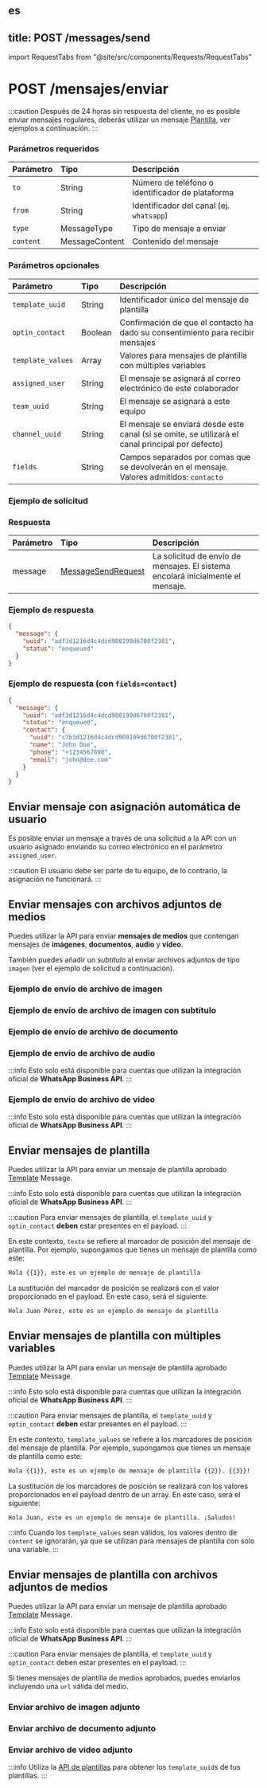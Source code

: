 es
---
title: POST /messages/send
---

import RequestTabs from "@site/src/components/Requests/RequestTabs"

# POST /mensajes/enviar

:::caution
Después de 24 horas sin respuesta del cliente, no es posible enviar mensajes regulares, deberás utilizar un mensaje [Plantilla](#enviar-mensajes-de-plantilla), ver ejemplos a continuación.
:::

### Parámetros requeridos

| Parámetro  | Tipo           | Descripción                         |
| :--------- | :------------- | :---------------------------------- |
| `to`       | String         | Número de teléfono o identificador de plataforma |
| `from`     | String         | Identificador del canal (ej. `whatsapp`) |
| `type`     | MessageType    | Tipo de mensaje a enviar             |
| `content`  | MessageContent | Contenido del mensaje                |

### Parámetros opcionales

| Parámetro         | Tipo    | Descripción                                                                                       |
| :---------------- | :------ | :------------------------------------------------------------------------------------------------ |
| `template_uuid`   | String  | Identificador único del mensaje de plantilla                                                     |
| `optin_contact`   | Boolean | Confirmación de que el contacto ha dado su consentimiento para recibir mensajes                   |
| `template_values` | Array   | Valores para mensajes de plantilla con múltiples variables                                        |
| `assigned_user`   | String  | El mensaje se asignará al correo electrónico de este colaborador                                   |
| `team_uuid`       | String  | El mensaje se asignará a este equipo                                                              |
| `channel_uuid`    | String  | El mensaje se enviará desde este canal (si se omite, se utilizará el canal principal por defecto) |
| `fields`          | String  | Campos separados por comas que se devolverán en el mensaje. Valores admitidos: `contacto`         |

### Ejemplo de solicitud

<RequestTabs endpoint='messages_api' request="post_messages"/>

### Respuesta

| Parámetro | Tipo                                                                   | Descripción                                                             |
| :-------- | :--------------------------------------------------------------------- | :---------------------------------------------------------------------- |
| message   | [MessageSendRequest](/api/reference/object_types/message_send_request) | La solicitud de envío de mensajes. El sistema encolará inicialmente el mensaje. |

### Ejemplo de respuesta

```json title=response.json
{
  "message": {
    "uuid": "adf3d1216d4c4dcd908199d6700f2381",
    "status": "enqueued"
  }
}
```

### Ejemplo de respuesta (con `fields=contact`)

```json title=response.json
{
  "message": {
    "uuid": "adf3d1216d4c4dcd908199d6700f2381",
    "status": "enqueued",
    "contact": {
      "uuid": "c7b3d1216d4c4dcd908199d6700f2381",
      "name": "John Doe",
      "phone": "+1234567890",
      "email": "john@doe.com"
    }
  }
}
```

## Enviar mensaje con asignación automática de usuario

Es posible enviar un mensaje a través de una solicitud a la API con un usuario asignado enviando su correo electrónico en el parámetro `assigned_user`.

:::caution
El usuario debe ser parte de tu equipo, de lo contrario, la asignación no funcionará.
:::

<RequestTabs endpoint='messages_api' request="post_messages_with_user_assignment"/>

## Enviar mensajes con archivos adjuntos de medios

Puedes utilizar la API para enviar **mensajes de medios** que contengan mensajes de **imágenes**, **documentos**, **audio** y **video**.

También puedes añadir un _subtítulo_ al enviar archivos adjuntos de tipo `imagen` (ver el ejemplo de solicitud a continuación).

### Ejemplo de envío de archivo de imagen

<RequestTabs endpoint='messages_api' request="post_messages_image"/>

### Ejemplo de envío de archivo de imagen con subtítulo

<RequestTabs endpoint='messages_api' request="post_messages_image_caption"/>

### Ejemplo de envío de archivo de documento

<RequestTabs endpoint='messages_api' request="post_messages_document"/>

### Ejemplo de envío de archivo de audio

:::info
Esto solo está disponible para cuentas que utilizan la integración oficial de **WhatsApp Business API**.
:::

<RequestTabs endpoint='messages_api' request="post_messages_audio"/>

### Ejemplo de envío de archivo de video

:::info
Esto solo está disponible para cuentas que utilizan la integración oficial de **WhatsApp Business API**.
:::

<RequestTabs endpoint='messages_api' request="post_messages_video"/>

## Enviar mensajes de plantilla

Puedes utilizar la API para enviar un mensaje de plantilla aprobado [Template](/api/reference/object_types/template) Message.

:::info
Esto solo está disponible para cuentas que utilizan la integración oficial de **WhatsApp Business API**.
:::

:::caution
Para enviar mensajes de plantilla, el `template_uuid` y `optin_contact` **deben** estar presentes en el payload.
:::

<RequestTabs endpoint='messages_api' request="post_messages_template"/>

En este contexto, `texto` se refiere al marcador de posición del mensaje de plantilla. Por ejemplo, supongamos que tienes un mensaje de plantilla como este:

```bash title=ejemplo_de_plantilla
Hola {{1}}, este es un ejemplo de mensaje de plantilla
```

La sustitución del marcador de posición se realizará con el valor proporcionado en el payload. En este caso, será el siguiente:

```bash title=ejemplo_de_plantilla
Hola Juan Pérez, este es un ejemplo de mensaje de plantilla
```

## Enviar mensajes de plantilla con múltiples variables

Puedes utilizar la API para enviar un mensaje de plantilla aprobado [Template](/api/reference/object_types/template) Message.

:::info
Esto solo está disponible para cuentas que utilizan la integración oficial de **WhatsApp Business API**.
:::

:::caution
Para enviar mensajes de plantilla, el `template_uuid` y `optin_contact` **deben** estar presentes en el payload.
:::

<RequestTabs endpoint='messages_api' request="post_multi_variable_messages_template"/>

En este contexto, `template_values` se refiere a los marcadores de posición del mensaje de plantilla. Por ejemplo, supongamos que tienes un mensaje de plantilla como este:

```bash title=ejemplo_de_plantilla
Hola {{1}}, este es un ejemplo de mensaje de plantilla {{2}}. {{3}}!
```

La sustitución de los marcadores de posición se realizará con los valores proporcionados en el payload dentro de un array. En este caso, será el siguiente:

```bash title=ejemplo_de_plantilla
Hola Juan, este es un ejemplo de mensaje de plantilla. ¡Saludos!
```

:::info
Cuando los `template_values` sean válidos, los valores dentro de `content` se ignorarán, ya que se utilizan para mensajes de plantilla con solo una variable.
:::

## Enviar mensajes de plantilla con archivos adjuntos de medios

Puedes utilizar la API para enviar un mensaje de plantilla aprobado [Template](/api/reference/object_types/template) Message.

:::info
Esto solo está disponible para cuentas que utilizan la integración oficial de **WhatsApp Business API**.
:::

:::caution
Para enviar mensajes de plantilla, el `template_uuid` y `optin_contact` deben estar presentes en el payload.
:::

Si tienes mensajes de plantilla de medios aprobados, puedes enviarlos incluyendo una `url` válida del medio.

### Enviar archivo de imagen adjunto

<RequestTabs endpoint='messages_api' request="post_messages_template_image"/>

### Enviar archivo de documento adjunto

<RequestTabs endpoint='messages_api' request="post_messages_template_document"/>

### Enviar archivo de video adjunto

<RequestTabs endpoint='messages_api' request="post_messages_template_video"/>

:::info
Utiliza la [API de plantillas](/api/reference/template_messages_api/introduction) para obtener los `template_uuid`s de tus plantillas.
:::